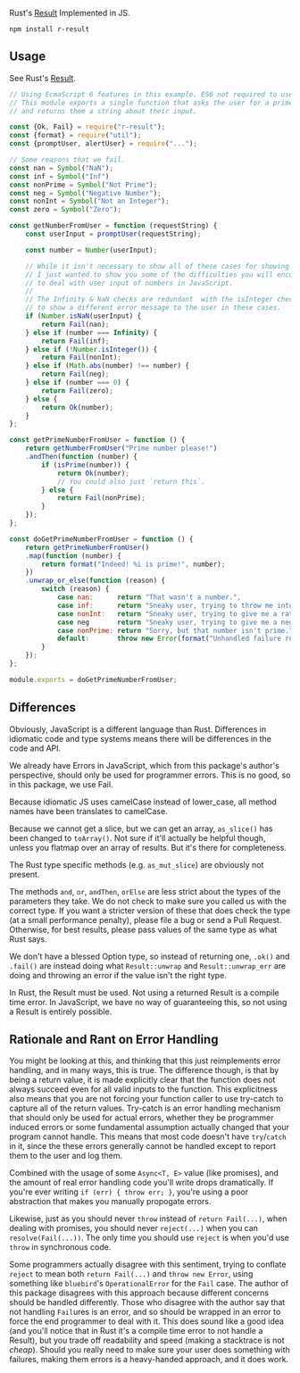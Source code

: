 Rust's [Result](http://doc.rust-lang.org/std/result/enum.Result.html) Implemented in JS.

```
npm install r-result
```

## Usage

See Rust's [Result](http://doc.rust-lang.org/std/result/enum.Result.html).


```javascript
// Using EcmaScript 6 features in this example. ES6 not required to use package.
// This module exports a single function that asks the user for a prime number,
// and returns them a string about their input.

const {Ok, Fail} = require("r-result");
const {format} = require("util");
const {promptUser, alertUser} = require("...");

// Some reasons that we fail.
const nan = Symbol("NaN");
const inf = Symbol("Inf")
const nonPrime = Symbol("Not Prime");
const neg = Symbol("Negative Number");
const nonInt = Symbol("Not an Integer");
const zero = Symbol("Zero");

const getNumberFromUser = function (requestString) {
    const userInput = promptUser(requestString);

    const number = Number(userInput);

    // While it isn't necessary to show all of these cases for showing how to use Result,
    // I just wanted to show you some of the difficulties you will encounter when trying
    // to deal with user input of numbers in JavaScript.
    //
    // The Infinity & NaN checks are redundant  with the isInteger check, except we want
    // to show a different error message to the user in these cases.
    if (Number.isNaN(userInput) {
        return Fail(nan);
    } else if (number === Infinity) {
        return Fail(inf);
    } else if (!Number.isInteger()) {
        return Fail(nonInt);
    } else if (Math.abs(number) !== number) {
        return Fail(neg);
    } else if (number === 0) {
        return Fail(zero);
    } else {
        return Ok(number);
    }
};

const getPrimeNumberFromUser = function () {
    return getNumberFromUser("Prime number please!")
    .andThen(function (number) {
        if (isPrime(number)) {
            return Ok(number);
            // You could also just `return this`.
        } else {
            return Fail(nonPrime);
        }
    });
};

const doGetPrimeNumberFromUser = function () {
    return getPrimeNumberFromUser()
    .map(function (number) {
        return format("Indeed! %i is prime!", number);
    })
    .unwrap_or_else(function (reason) {
        switch (reason) {
            case nan:      return "That wasn't a number.",
            case inf:      return "Sneaky user, trying to throw me into an infinite loop with Infinity.",
            case nonInt:   return "Sneaky user, trying to give me a rational number instead of an integer.",
            case neg       return "Sneaky user, trying to give me a negative number...",
            case nonPrime: return "Sorry, but that number isn't prime.",
            default:       throw new Error(format("Unhandled failure reason: %s", reason))
        }
    });
};

module.exports = doGetPrimeNumberFromUser;
```

## Differences

Obviously, JavaScript is a different language than Rust. Differences in idiomatic code
and type systems means there will be differences in the code and API.

We already have Errors in JavaScript, which from this package's author's perspective,
should only be used for programmer errors. This is no good, so in this package, we use Fail.

Because idiomatic JS uses camelCase instead of lower_case, all method names have been
translates to camelCase.

Because we cannot get a slice, but we can get an array, `as_slice()` has been
changed to `toArray()`. Not sure if it'll actually be helpful though, unless
you flatmap over an array of results. But it's there for completeness.

The Rust type specific methods (e.g. `as_mut_slice`) are obviously not present.

The methods `and`, `or`, `andThen`, `orElse` are less strict about the types of the
parameters they take. We do not check to make sure you called us with the correct
type. If you want a stricter version of these that does check the type (at a
small performance penalty), please file a bug or send a Pull Request. Otherwise,
for best results, please pass values of the same type as what Rust says.

We don't have a blessed Option type, so instead of returning one, `.ok()` and `.fail()`
are instead doing what `Result::unwrap` and `Result::unwrap_err` are doing and throwing
an error if the value isn't the right type.

In Rust, the Result must be used. Not using a returned Result is a compile time error.
In JavaScript, we have no way of guaranteeing this, so not using a Result is entirely possible.

## Rationale and Rant on Error Handling

You might be looking at this, and thinking that this just reimplements error handling,
and in many ways, this is true. The difference though, is that by being a return value,
it is made explicitly clear that the function does not always succeed even for all
valid inputs to the function. This explicitness also means that you are not forcing
your function caller to use try-catch to capture all of the return values. Try-catch
is an error handling mechanism that should only be used for actual errors, whether they
be programmer induced errors or some fundamental assumption actually changed that your
program cannot handle. This means that most code doesn't have `try`/`catch` in it, since the
these errors generally cannot be handled except to report them to the user and log them.

Combined with the usage of some `Async<T, E>` value (like promises), and the amount of
real error handling code you'll write drops dramatically. If you're ever writing
`if (err) { throw err; }`, you're using a poor abstraction that makes you manually
propogate errors.

Likewise, just as you should never `throw` instead of `return Fail(...)`, when dealing
with promises, you should never `reject(...)` when you can `resolve(Fail(...))`. The
only time you should use `reject` is when you'd use `throw` in synchronous code.

Some programmers actually disagree with this sentiment, trying to conflate `reject` to
mean both `return Fail(...)` and `throw new Error`, using something like `bluebird`'s
`OperationalError` for the `Fail` case. The author of this package disagrees with this
approach because different concerns should be handled differently. Those who disagree
with the author say that not handling `Fail`ures is an error, and so should be wrapped
in an error to force the end programmer to deal with it. This does sound like a good
idea (and you'll notice that in Rust it's a compile time error to not handle a Result),
but you trade off readability and speed (making a stacktrace is not *cheap*). Should you
really need to make sure your user does something with failures, making them errors is
a heavy-handed approach, and it does work.
